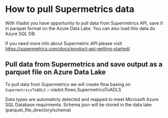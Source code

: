 # How to pull Supermetrics data

With Viadot you have opportunity to pull data from Supermetrics API, save it in parquet format on the Azure Data Lake. You can also load this data do Azure SQL DB.

If you need more info about Supermetric API please visit https://supermetrics.com/docs/product-api-getting-started/

## Pull data from Supermetrics and save output as a parquet file on Azure Data Lake

To pull data from Supermetrics we will create flow basing on `SupermetricsToADLS`
:::viadot.flows.SupermetricsToADLS 

Data types are automaticly detected and mapped to meet Microsoft Azure SQL Database requirments. Schema json will be stored in the data lake (parquet_file_directory/schema) 


